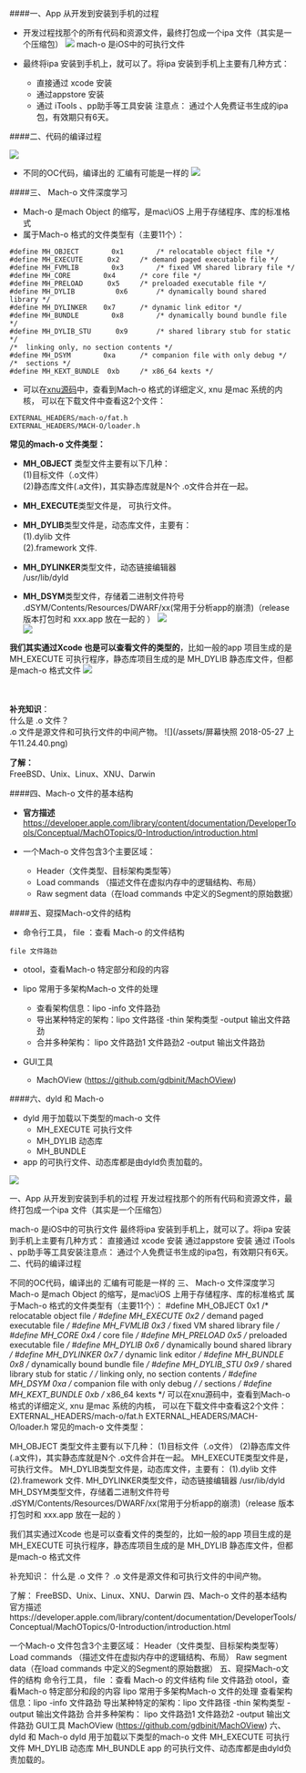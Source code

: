 
####一、App 从开发到安装到手机的过程

- 开发过程找那个的所有代码和资源文件，最终打包成一个ipa 文件（其实是一个压缩包）
![](/assets/Snip20180525_8.png)
mach-o 是iOS中的可执行文件

- 最终将ipa 安装到手机上，就可以了。将ipa 安装到手机上主要有几种方式：
    - 直接通过 xcode 安装
    - 通过appstore 安装
    - 通过 iTools 、pp助手等工具安装
    注意点： 通过个人免费证书生成的ipa包，有效期只有6天。


####二、代码的编译过程

![](/assets/Snip20180526_4.png)

- 不同的OC代码，编译出的 汇编有可能是一样的
![](/assets/Snip20180526_5.png)


####三、 Mach-o 文件深度学习

- Mach-o 是mach Object 的缩写，是mac\iOS 上用于存储程序、库的标准格式
- 属于Mach-o 格式的文件类型有（主要11个）：
```
#define	MH_OBJECT	     0x1		/* relocatable object file */
#define	MH_EXECUTE	    0x2		/* demand paged executable file */
#define	MH_FVMLIB	     0x3		/* fixed VM shared library file */
#define	MH_CORE		   0x4		/* core file */
#define	MH_PRELOAD	    0x5		/* preloaded executable file */
#define	MH_DYLIB	      0x6		/* dynamically bound shared library */
#define	MH_DYLINKER	   0x7		/* dynamic link editor */
#define	MH_BUNDLE	     0x8		/* dynamically bound bundle file */
#define	MH_DYLIB_STU      0x9		/* shared library stub for static */
/*  linking only, no section contents */
#define	MH_DSYM		   0xa		/* companion file with only debug */
/*  sections */
#define	MH_KEXT_BUNDLE	0xb		/* x86_64 kexts */
```
- 可以在[xnu源码](https://opensource.apple.com/tarballs/xnu/)中，查看到Mach-o 格式的详细定义, xnu 是mac 系统的内核， 可以在下载文件中查看这2个文件：
```
EXTERNAL_HEADERS/mach-o/fat.h
EXTERNAL_HEADERS/MACH-O/loader.h
```

**常见的mach-o 文件类型：**
- **MH_OBJECT** 类型文件主要有以下几种：<br>(1)目标文件（.o文件）<br>(2)静态库文件(.a文件)，其实静态库就是N个 .o文件合并在一起。

- **MH_EXECUTE**类型文件是， 可执行文件。

- **MH_DYLIB**类型文件是，动态库文件，主要有：<br> (1).dylib 文件<br> (2).framework 文件.

- **MH_DYLINKER**类型文件，动态链接编辑器 <br> /usr/lib/dyld

- **MH_DSYM**类型文件，存储着二进制文件符号 <br>.dSYM/Contents/Resources/DWARF/xx(常用于分析app的崩溃)（release 版本打包时和 xxx.app 放在一起的 ）
![](/assets/Snip20180527_2.png)<br>
![](/assets/Snip20180527_3.png)


**我们其实通过Xcode 也是可以查看文件的类型的**，比如一般的app 项目生成的是  MH_EXECUTE 可执行程序，静态库项目生成的是  MH_DYLIB 静态库文件，但都是mach-o 格式文件
![](/assets/Snip20180527_4.png)


<br><br>**补充知识**：<br> 什么是 .o 文件？<br>.o 文件是源文件和可执行文件的中间产物。
![](/assets/屏幕快照 2018-05-27 上午11.24.40.png)

**了解：**<br>FreeBSD、Unix、Linux、XNU、Darwin 


####四、Mach-o 文件的基本结构

- **官方描述**https://developer.apple.com/library/content/documentation/DeveloperTools/Conceptual/MachOTopics/0-Introduction/introduction.html

- 一个Mach-o 文件包含3个主要区域：
    - Header（文件类型、目标架构类型等）
    - Load commands （描述文件在虚拟内存中的逻辑结构、布局）
    - Raw segment data（在load commands 中定义的Segment的原始数据）
    
    
####五、窥探Mach-o文件的结构
- 命令行工具， file ：查看 Mach-o 的文件结构
```
file 文件路劲 
```

- otool，查看Mach-o 特定部分和段的内容

- lipo 常用于多架构Mach-o 文件的处理
    - 查看架构信息：lipo -info 文件路劲
    - 导出某种特定的架构：lipo 文件路径 -thin 架构类型 -output 输出文件路劲
    - 合并多种架构： lipo 文件路劲1 文件路劲2 -output 输出文件路劲

- GUI工具
    - MachOView (https://github.com/gdbinit/MachOView)
    
    
####六、dyld 和 Mach-o
- dyld 用于加载以下类型的mach-o 文件
    - MH_EXECUTE 可执行文件
    - MH_DYLIB   动态库
    - MH_BUNDLE  
- app 的可执行文件、动态库都是由dyld负责加载的。

![](/assets/Snip20180527_9.png)











一、App 从开发到安装到手机的过程
开发过程找那个的所有代码和资源文件，最终打包成一个ipa 文件（其实是一个压缩包）

mach-o 是iOS中的可执行文件
最终将ipa 安装到手机上，就可以了。将ipa 安装到手机上主要有几种方式：
直接通过 xcode 安装
通过appstore 安装
通过 iTools 、pp助手等工具安装注意点： 通过个人免费证书生成的ipa包，有效期只有6天。
二、代码的编译过程


不同的OC代码，编译出的 汇编有可能是一样的
三、 Mach-o 文件深度学习
Mach-o 是mach Object 的缩写，是mac\iOS 上用于存储程序、库的标准格式
属于Mach-o 格式的文件类型有（主要11个）：
#define    MH_OBJECT         0x1        /* relocatable object file */
#define    MH_EXECUTE        0x2        /* demand paged executable file */
#define    MH_FVMLIB         0x3        /* fixed VM shared library file */
#define    MH_CORE           0x4        /* core file */
#define    MH_PRELOAD        0x5        /* preloaded executable file */
#define    MH_DYLIB          0x6        /* dynamically bound shared library */
#define    MH_DYLINKER       0x7        /* dynamic link editor */
#define    MH_BUNDLE         0x8        /* dynamically bound bundle file */
#define    MH_DYLIB_STU      0x9        /* shared library stub for static */
/*  linking only, no section contents */
#define    MH_DSYM           0xa        /* companion file with only debug */
/*  sections */
#define    MH_KEXT_BUNDLE    0xb        /* x86_64 kexts */
可以在xnu源码中，查看到Mach-o 格式的详细定义, xnu 是mac 系统的内核， 可以在下载文件中查看这2个文件：
EXTERNAL_HEADERS/mach-o/fat.h
EXTERNAL_HEADERS/MACH-O/loader.h
常见的mach-o 文件类型：

MH_OBJECT 类型文件主要有以下几种：
(1)目标文件（.o文件）
(2)静态库文件(.a文件)，其实静态库就是N个 .o文件合并在一起。
MH_EXECUTE类型文件是， 可执行文件。
MH_DYLIB类型文件是，动态库文件，主要有：
(1).dylib 文件
(2).framework 文件.
MH_DYLINKER类型文件，动态链接编辑器 
/usr/lib/dyld
MH_DSYM类型文件，存储着二进制文件符号 
.dSYM/Contents/Resources/DWARF/xx(常用于分析app的崩溃)（release 版本打包时和 xxx.app 放在一起的 ）




我们其实通过Xcode 也是可以查看文件的类型的，比如一般的app 项目生成的是 MH_EXECUTE 可执行程序，静态库项目生成的是 MH_DYLIB 静态库文件，但都是mach-o 格式文件




补充知识：
什么是 .o 文件？
.o 文件是源文件和可执行文件的中间产物。


了解：
FreeBSD、Unix、Linux、XNU、Darwin
四、Mach-o 文件的基本结构
官方描述https://developer.apple.com/library/content/documentation/DeveloperTools/Conceptual/MachOTopics/0-Introduction/introduction.html

一个Mach-o 文件包含3个主要区域：
Header（文件类型、目标架构类型等）
Load commands （描述文件在虚拟内存中的逻辑结构、布局）
Raw segment data（在load commands 中定义的Segment的原始数据）
五、窥探Mach-o文件的结构
命令行工具， file ：查看 Mach-o 的文件结构
file 文件路劲
otool，查看Mach-o 特定部分和段的内容
lipo 常用于多架构Mach-o 文件的处理
查看架构信息：lipo -info 文件路劲
导出某种特定的架构：lipo 文件路径 -thin 架构类型 -output 输出文件路劲
合并多种架构： lipo 文件路劲1 文件路劲2 -output 输出文件路劲
GUI工具
MachOView (https://github.com/gdbinit/MachOView)
六、dyld 和 Mach-o
dyld 用于加载以下类型的mach-o 文件
MH_EXECUTE 可执行文件
MH_DYLIB 动态库
MH_BUNDLE
app 的可执行文件、动态库都是由dyld负责加载的。
